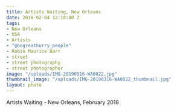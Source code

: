 ```yaml
---
title: Artists Waiting, New Orleans
date: 2018-02-04 12:18:00 Z
tags:
- New Orleans
- USA
- Artists
- "@nogreathurry_people"
- Robin Maurice Barr
- street
- street photography
- street photographer
image: "/uploads/IMG-20190316-WA0022.jpg"
thumbnail_image: "/uploads/IMG-20190316-WA0022_thumbnail.jpg"
layout: photo
---
```


Artists Waiting - New Orleans, February 2018